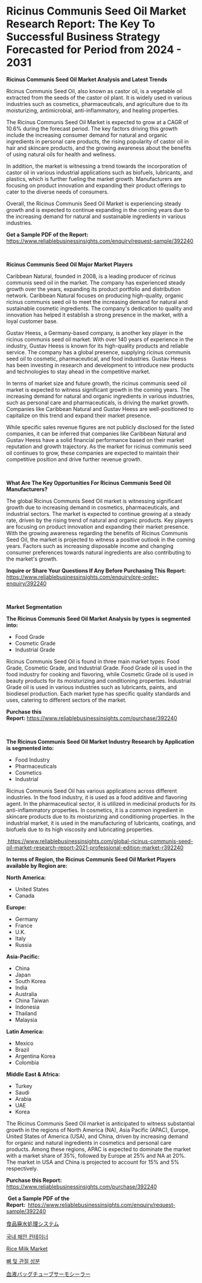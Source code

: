 <p><h1>Ricinus Communis Seed Oil Market Research Report: The Key To Successful Business Strategy Forecasted for Period from 2024 - 2031</h1></p><p><strong>Ricinus Communis Seed Oil Market Analysis and Latest Trends</strong></p>
<p><p>Ricinus Communis Seed Oil, also known as castor oil, is a vegetable oil extracted from the seeds of the castor oil plant. It is widely used in various industries such as cosmetics, pharmaceuticals, and agriculture due to its moisturizing, antimicrobial, anti-inflammatory, and healing properties.</p><p>The Ricinus Communis Seed Oil Market is expected to grow at a CAGR of 10.6% during the forecast period. The key factors driving this growth include the increasing consumer demand for natural and organic ingredients in personal care products, the rising popularity of castor oil in hair and skincare products, and the growing awareness about the benefits of using natural oils for health and wellness.</p><p>In addition, the market is witnessing a trend towards the incorporation of castor oil in various industrial applications such as biofuels, lubricants, and plastics, which is further fueling the market growth. Manufacturers are focusing on product innovation and expanding their product offerings to cater to the diverse needs of consumers.</p><p>Overall, the Ricinus Communis Seed Oil Market is experiencing steady growth and is expected to continue expanding in the coming years due to the increasing demand for natural and sustainable ingredients in various industries.</p></p>
<p><strong>Get a Sample PDF of the Report:&nbsp;</strong> <a href="https://www.reliablebusinessinsights.com/enquiry/request-sample/392240">https://www.reliablebusinessinsights.com/enquiry/request-sample/392240</a></p>
<p>&nbsp;</p>
<p><strong>Ricinus Communis Seed Oil Major Market Players</strong></p>
<p><p>Caribbean Natural, founded in 2008, is a leading producer of ricinus communis seed oil in the market. The company has experienced steady growth over the years, expanding its product portfolio and distribution network. Caribbean Natural focuses on producing high-quality, organic ricinus communis seed oil to meet the increasing demand for natural and sustainable cosmetic ingredients. The company's dedication to quality and innovation has helped it establish a strong presence in the market, with a loyal customer base.</p><p>Gustav Heess, a Germany-based company, is another key player in the ricinus communis seed oil market. With over 140 years of experience in the industry, Gustav Heess is known for its high-quality products and reliable service. The company has a global presence, supplying ricinus communis seed oil to cosmetic, pharmaceutical, and food industries. Gustav Heess has been investing in research and development to introduce new products and technologies to stay ahead in the competitive market.</p><p>In terms of market size and future growth, the ricinus communis seed oil market is expected to witness significant growth in the coming years. The increasing demand for natural and organic ingredients in various industries, such as personal care and pharmaceuticals, is driving the market growth. Companies like Caribbean Natural and Gustav Heess are well-positioned to capitalize on this trend and expand their market presence.</p><p>While specific sales revenue figures are not publicly disclosed for the listed companies, it can be inferred that companies like Caribbean Natural and Gustav Heess have a solid financial performance based on their market reputation and growth trajectory. As the market for ricinus communis seed oil continues to grow, these companies are expected to maintain their competitive position and drive further revenue growth.</p></p>
<p>&nbsp;</p>
<p><strong>What Are The Key Opportunities For Ricinus Communis Seed Oil Manufacturers?</strong></p>
<p><p>The global Ricinus Communis Seed Oil market is witnessing significant growth due to increasing demand in cosmetics, pharmaceuticals, and industrial sectors. The market is expected to continue growing at a steady rate, driven by the rising trend of natural and organic products. Key players are focusing on product innovation and expanding their market presence. With the growing awareness regarding the benefits of Ricinus Communis Seed Oil, the market is projected to witness a positive outlook in the coming years. Factors such as increasing disposable income and changing consumer preferences towards natural ingredients are also contributing to the market's growth.</p></p>
<p><strong>Inquire or Share Your Questions If Any Before Purchasing This Report:</strong> <a href="https://www.reliablebusinessinsights.com/enquiry/pre-order-enquiry/392240">https://www.reliablebusinessinsights.com/enquiry/pre-order-enquiry/392240</a></p>
<p>&nbsp;</p>
<p><strong>Market Segmentation</strong></p>
<p><strong>The Ricinus Communis Seed Oil Market Analysis by types is segmented into:</strong></p>
<p><ul><li>Food Grade</li><li>Cosmetic Grade</li><li>Industrial Grade</li></ul></p>
<p><p>Ricinus Communis Seed Oil is found in three main market types: Food Grade, Cosmetic Grade, and Industrial Grade. Food Grade oil is used in the food industry for cooking and flavoring, while Cosmetic Grade oil is used in beauty products for its moisturizing and conditioning properties. Industrial Grade oil is used in various industries such as lubricants, paints, and biodiesel production. Each market type has specific quality standards and uses, catering to different sectors of the market.</p></p>
<p><strong>Purchase this Report:&nbsp;</strong><a href="https://www.reliablebusinessinsights.com/purchase/392240">https://www.reliablebusinessinsights.com/purchase/392240</a></p>
<p>&nbsp;</p>
<p><strong>The Ricinus Communis Seed Oil Market Industry Research by Application is segmented into:</strong></p>
<p><ul><li>Food Industry</li><li>Pharmaceuticals</li><li>Cosmetics</li><li>Industrial</li></ul></p>
<p><p>Ricinus Communis Seed Oil has various applications across different industries. In the food industry, it is used as a food additive and flavoring agent. In the pharmaceutical sector, it is utilized in medicinal products for its anti-inflammatory properties. In cosmetics, it is a common ingredient in skincare products due to its moisturizing and conditioning properties. In the industrial market, it is used in the manufacturing of lubricants, coatings, and biofuels due to its high viscosity and lubricating properties.</p></p>
<p><a href="https://www.reliablebusinessinsights.com/global-ricinus-communis-seed-oil-market-research-report-2021-professional-edition-market-r392240">&nbsp;https://www.reliablebusinessinsights.com/global-ricinus-communis-seed-oil-market-research-report-2021-professional-edition-market-r392240</a></p>
<p><strong>In terms of Region, the Ricinus Communis Seed Oil Market Players available by Region are:</strong></p>
<p>
    <p> <strong> North America: </strong>
        <ul>
            <li>United States</li>
            <li>Canada</li>
        </ul>
        </p> 
    <p> <strong> Europe: </strong>
        <ul>
            <li>Germany</li>
            <li>France</li>
            <li>U.K.</li>
            <li>Italy</li>
            <li>Russia</li>
        </ul>
        </p> 
    <p> <strong> Asia-Pacific: </strong>
        <ul>
            <li>China</li>
            <li>Japan</li>
            <li>South Korea</li>
            <li>India</li>
            <li>Australia</li>
            <li>China Taiwan</li>
            <li>Indonesia</li>
            <li>Thailand</li>
            <li>Malaysia</li>
        </ul>
        </p> 
    <p> <strong> Latin America: </strong>
        <ul>
            <li>Mexico</li>
            <li>Brazil</li>
            <li>Argentina Korea</li>
            <li>Colombia</li>
        </ul>
        </p> 
    <p> <strong> Middle East & Africa: </strong>
        <ul>
            <li>Turkey</li>
            <li>Saudi</li>
            <li>Arabia</li>
            <li>UAE</li>
            <li>Korea</li>
        </ul>
    </p>
    </p>
<p><p>The Ricinus Communis Seed Oil market is anticipated to witness substantial growth in the regions of North America (NA), Asia Pacific (APAC), Europe, United States of America (USA), and China, driven by increasing demand for organic and natural ingredients in cosmetics and personal care products. Among these regions, APAC is expected to dominate the market with a market share of 35%, followed by Europe at 25% and NA at 20%. The market in USA and China is projected to account for 15% and 5% respectively.</p></p>
<p><strong>Purchase this Report: </strong><a href="https://www.reliablebusinessinsights.com/purchase/392240">https://www.reliablebusinessinsights.com/purchase/392240</a></p>
<p>&nbsp;<strong>Get a Sample PDF of the Report:&nbsp;&nbsp;</strong><a href="https://www.reliablebusinessinsights.com/enquiry/request-sample/392240">https://www.reliablebusinessinsights.com/enquiry/request-sample/392240</a></p>
<p><strong></strong></p>
<p><p><a href="https://medium.com/@ifhhndtz21/%E6%AC%A1%E3%81%AE%E6%96%87%E7%AB%A0%E3%82%92%E6%97%A5%E6%9C%AC%E8%AA%9E%E3%81%AB%E7%BF%BB%E8%A8%B3%E3%81%97%E3%81%BE%E3%81%99-%E3%82%B0%E3%83%AD%E3%83%BC%E3%83%90%E3%83%AB%E9%A3%9F%E5%93%81%E5%BB%83%E6%B0%B4%E5%87%A6%E7%90%86%E3%82%B7%E3%82%B9%E3%83%86%E3%83%A0%E5%B8%82%E5%A0%B4%E3%82%BB%E3%82%AF%E3%82%BF%E3%83%BC-%E7%A8%AE%E9%A1%9E-%E3%82%A2%E3%83%97%E3%83%AA%E3%82%B1%E3%83%BC%E3%82%B7%E3%83%A7%E3%83%B3-%E5%B8%82%E5%A0%B4%E3%83%97%E3%83%AC%E3%82%A4%E3%83%A4%E3%83%BC%E3%81%AE%E6%88%A6%E7%95%A5-%E5%9C%B0%E5%9F%9F%E6%88%90%E9%95%B7%E3%81%AE%E6%B4%9E%E5%AF%9F-%E3%81%8A%E3%82%88%E3%81%B3%E5%B0%86%E6%9D%A5%E3%81%AE%E4%BA%88%E6%B8%AC-2024%E5%B9%B4-2031%E5%B9%B4-587e53c89369">食品廃水処理システム</a></p><p><a href="https://medium.com/@emmettsaynford43546/%EA%B5%AD%EB%82%B4-%ED%95%B4%EC%95%88-%EC%BB%A8%ED%85%8C%EC%9D%B4%EB%84%88-%EC%8B%9C%EC%9E%A5-%EC%A0%90%EC%9C%A0%EC%9C%A8-%EB%B0%8F-%EC%8B%9C%EC%9E%A5-%EB%B6%84%EC%84%9D-%EC%84%B1%EC%9E%A5-%EB%8F%99%ED%96%A5-%EB%B0%8F-2024-2031-%EA%B8%B0%EA%B0%84%EC%97%90-%EB%8C%80%ED%95%9C-%EC%98%88%EC%B8%A1-b576b8ca4ac1">국내 해안 컨테이너</a></p><p><a href="https://www.linkedin.com/pulse/rice-milk-market-research-report-its-history-forecast-2024-drz1c">Rice Milk Market</a></p><p><a href="https://medium.com/@cierrahayes645/%EB%BC%88%EC%99%80-%EA%B4%80%EC%A0%88-%EC%84%B1%EB%B6%84-%EC%82%B0%EC%97%85%EC%97%90-%EB%8C%80%ED%95%9C-%ED%86%B5%EC%B0%B0-%EC%8B%9C%EC%9E%A5-%EC%9E%AC%EC%A0%95-%EC%83%81%ED%83%9C-%EC%8B%9C%EC%9E%A5-%EA%B7%9C%EB%AA%A8-%EB%B0%8F-2031%EB%85%84%EA%B9%8C%EC%A7%80%EC%9D%98-%EC%88%98%EC%9D%B5-%EB%B6%84%EC%84%9D-e1568e4e743e">뼈 및 관절 성분</a></p><p><a href="https://github.com/KaliMetz2023/Market-Research-Report-List-1/blob/main/7380781117863.md">血液バッグチューブサーモシーラー</a></p></p>